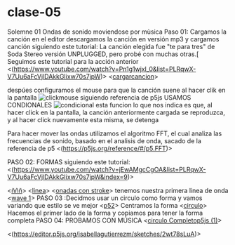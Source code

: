 # clase-05
Solemne 01
Ondas de sonido moviendose por mùsica
Paso 01: Cargamos la canción en el editor 
descargamos la canción en versión mp3 y cargamos canción 
siguiendo este tutorial:
La canción elegida fue "te para tres" de Soda Stereo versión UNPLUGGED, pero probé con muchas otras.[
Seguimos este tutorial para la acción anterior
<(https://www.youtube.com/watch?v=Pn1g1wjxl_0&list=PLRqwX-V7Uu6aFcVjlDAkkGIixw70s7jpW)>
<[cargarcancion](https://github.com/isabellagutierrezm/dis9034-2024-1/assets/163045412/575f4cef-e3b3-4e12-bb78-17ae5e955510)>

despúes configuramos el mouse para que la canción suene al hacer clik en la pantalla
![clickmouse](https://github.com/isabellagutierrezm/dis9034-2024-1/assets/163045412/7866bdfc-fff1-49f9-b8c2-fd9f2473b3d8) siguiendo referencia de p5js
USAMOS CONDIONALES
![condicional](https://github.com/isabellagutierrezm/dis9034-2024-1/assets/163045412/621eb499-9aad-4519-8809-cfe62375a22d)
esta funcion lo que nos indica es que, al hacer click en la pantalla, la canción anteriormente cargada se reproduzca, y al hacer click nuevamente esta misma, se detenga

Para hacer mover las ondas utilizamos el algoritmo FFT, el cual analiza las frecuencias de sonido, basado en el analisis de onda, sacado de la referencia de p5
<(https://p5js.org/reference/#/p5.FFT)>

PASO 02: FORMAS
siguiendo este tutorial:<(https://www.youtube.com/watch?v=jEwAMgcCgOA&list=PLRqwX-V7Uu6aFcVjlDAkkGIixw70s7jpW&index=9)>

<[ñññ](https://github.com/isabellagutierrezm/dis9034-2024-1/assets/163045412/d0697d8c-6c4a-4ca2-94a8-e5c4c27bb314)>
<[linea](https://github.com/isabellagutierrezm/dis9034-2024-1/assets/163045412/4fd8b608-66c7-4b67-8169-763c99d39b85)>
<[onadas con stroke](https://github.com/isabellagutierrezm/dis9034-2024-1/assets/163045412/7df141c6-bd12-4b23-9674-a1c81fb81812)>
tenemos nuestra primera linea de onda
<[wave 1](https://github.com/isabellagutierrezm/dis9034-2024-1/assets/163045412/0474a966-32e1-4c4f-afa6-d0cebc1279da)>
PASO 03 :Decidmos usar un circulo como forma y vamos variando que estilo se ve mejor
<[p52](https://github.com/isabellagutierrezm/dis9034-2024-1/assets/163045412/5c3ba37a-55cf-48dc-bf31-65f2a13af2c9)>
Centramos la forma 
<[circulo](https://github.com/isabellagutierrezm/dis9034-2024-1/assets/163045412/53c2572c-f7ac-4d4e-9581-ca9439705ea5)>
Hacemos el primer lado de la forma y copiamos para tener la forma completa 
PASO 04: PROBAMOS CON MÚSICA 
<[circulo Completop5js (1)](https://github.com/isabellagutierrezm/dis9034-2024-1/assets/163045412/b42c0de1-57ba-425e-9b80-018d1f72298e)>


<(https://editor.p5js.org/isabellagutierrezm/sketches/2wt78sLuA)>
